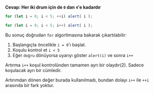 **Cevap: Her iki drum için de `0` dan `4`'e kadardır**

```js run
for (let i = 0; i < 5; ++i) alert( i );

for (let i = 0; i < 5; i++) alert( i );
```

Bu sonuç doğrudan `for` algoritmasına bakarak çıkartılabilir:

1. Başlangıçta öncelikle `i = 0`'ı başlat.
2. Koşulu kontrol et `i < 5`
3. Eğer `doğru` dönüyorsa uyarıyı göster `alert(i)` ve sonra `i++`

Artırma `i++` koşul kontrolünden tamamen ayrı bir olaydır(2). Sadece koşulacak ayrı bir cümledir.

Artırımdan dönen değer burada kullanılmadı, bundan dolayı `i++` ile `++i` arasında bir fark yoktur.
